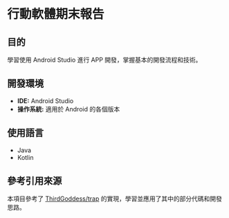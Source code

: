 # 行動軟體期末報告

## 目的
學習使用 Android Studio 進行 APP 開發，掌握基本的開發流程和技術。

## 開發環境
- **IDE:** Android Studio
- **操作系統:** 適用於 Android 的各個版本

## 使用語言
- Java
- Kotlin

## 參考引用來源
本項目參考了 [ThirdGoddess/trap](https://github.com/ThirdGoddess/trap/tree/master) 的實現，學習並應用了其中的部分代碼和開發思路。
